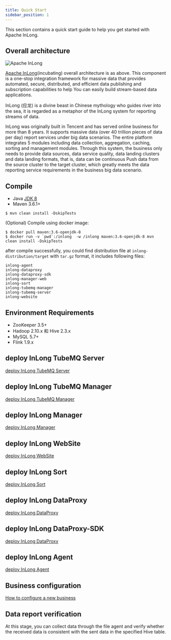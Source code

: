 ```yaml
---
title: Quick Start
sidebar_position: 1
---
```


This section contains a quick start guide to help you get started with Apache InLong.

## Overall architecture
<img src="/img/inlong_architecture.png" align="center" alt="Apache InLong"/>

[Apache InLong](https://inlong.apache.org)(incubating) overall architecture is as above. This component is a one-stop integration framework for massive data that provides automated, secure, distributed, and efficient data publishing and subscription capabilities to help You can easily build stream-based data applications.

InLong (应龙) is a divine beast in Chinese mythology who guides river into the sea, it is regarded as a metaphor of the InLong system for reporting streams of data.

InLong was originally built in Tencent and has served online business for more than 8 years. It supports massive data (over 40 trillion pieces of data per day) report services under big data scenarios. The entire platform integrates 5 modules including data collection, aggregation, caching, sorting and management modules. Through this system, the business only needs to provide data sources, data service quality, data landing clusters and data landing formats, that is, data can be continuous Push data from the source cluster to the target cluster, which greatly meets the data reporting service requirements in the business big data scenario.


## Compile
- Java [JDK 8](https://adoptopenjdk.net/?variant=openjdk8)
- Maven 3.6.1+

```
$ mvn clean install -DskipTests
```
(Optional) Compile using docker image:
```
$ docker pull maven:3.6-openjdk-8
$ docker run -v `pwd`:/inlong  -w /inlong maven:3.6-openjdk-8 mvn clean install -DskipTests
```
after compile successfully, you could find distribution file at `inlong-distribution/target` with `tar.gz` format, it includes following files:
```
inlong-agent
inlong-dataproxy
inlong-dataproxy-sdk
inlong-manager-web
inlong-sort
inlong-tubemq-manager
inlong-tubemq-server
inlong-website
```

## Environment Requirements
- ZooKeeper 3.5+
- Hadoop 2.10.x 和 Hive 2.3.x
- MySQL 5.7+
- Flink 1.9.x

## deploy InLong TubeMQ Server
[deploy InLong TubeMQ Server](modules/tubemq/quick_start.md)

## deploy InLong TubeMQ Manager
[deploy InLong TubeMQ Manager](modules/tubemq/tubemq-manager/quick_start.md)

## deploy InLong Manager
[deploy InLong Manager](modules/manager/quick_start.md)

## deploy InLong WebSite
[deploy InLong WebSite](modules/website/quick_start.md)

## deploy InLong Sort
[deploy InLong Sort](modules/sort/quick_start.md)

## deploy InLong DataProxy
[deploy InLong DataProxy](modules/dataproxy/quick_start.md)

## deploy InLong DataProxy-SDK
[deploy InLong DataProxy](modules/dataproxy-sdk/quick_start.md)

## deploy InLong Agent
[deploy InLong Agent](modules/agent/quick_start.md)

## Business configuration
[How to configure a new business](docs/user_guide/user_manual)

## Data report verification
At this stage, you can collect data through the file agent and verify whether the received data is consistent with the sent data in the specified Hive table.
